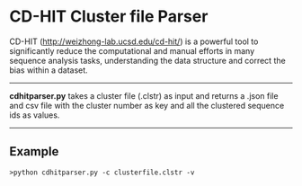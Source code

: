 # CD-HIT Cluster file Parser
CD-HIT (http://weizhong-lab.ucsd.edu/cd-hit/) is a powerful tool to significantly reduce the computational and manual efforts in many sequence analysis tasks, understanding the data structure and correct the bias within a dataset.  
- - - -
**cdhitparser.py** takes a cluster file (.clstr) as input and returns a .json file and csv file with the cluster number as key and all the clustered sequence ids as values.
- - - -

## Example
`>python cdhitparser.py -c clusterfile.clstr -v`


